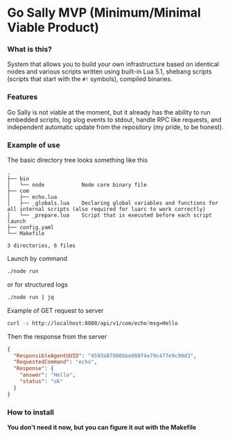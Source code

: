 # Go Sally MVP (Minimum/Minimal Viable Product)

### What is this?
System that allows you to build your own infrastructure based on identical nodes and various scripts written using built-in Lua 5.1, shebang scripts (scripts that start with the `#!` symbols), compiled binaries.

### Features
Go Sally is not viable at the moment, but it already has the ability to run embedded scripts, log slog events to stdout, handle RPC like requests, and independent automatic update from the repository (my pride, to be honest).

### Example of use
The basic directory tree looks something like this
```
.
├── bin
│   └── node			Node core binary file
├── com
│   ├── echo.lua
│   ├── _globals.lua	Declaring global variables and functions for all internal scripts (also required for luarc to work correctly)
│   └── _prepare.lua	Script that is executed before each script launch
├── config.yaml
└── Makefile

3 directories, 6 files

```
Launch by command 
```bash
./node run
```
or for structured logs
```bash
./node run | jq
```

Example of GET request to server
```bash
curl -s http://localhost:8080/api/v1/com/echo?msg=Hello
```
Then the response from the server
```json
{
  "ResponsibleAgentUUID": "4593a87000bbe088f4e79c477e9c90d3",
  "RequestedCommand": "echo",
  "Response": {
    "answer": "Hello",
    "status": "ok"
  }
}

```

### How to install
**You don't need it now, but you can figure it out with the Makefile**
